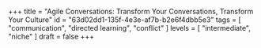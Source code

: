 +++
title = "Agile Conversations: Transform Your Conversations, Transform Your Culture"
id = "63d02dd1-135f-4e3e-af7b-b2e6f4dbb5e3"
tags = [ "communication", "directed learning", "conflict" ]
levels = [ "intermediate", "niche" ]
draft = false
+++
